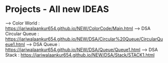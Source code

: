 # Projects - All new IDEAS
 --> Color World :        https://jariwalaankur654.github.io/NEW/ColorCode/Main.html
 --> DSA Circular Queue : https://jariwalaankur654.github.io/NEW/DSA/Circular%20Queue/CircularQueue1.html
 --> DSA Queue :          https://jariwalaankur654.github.io/NEW/DSA/Queue/Queue1.html
 --> DSA Stack :          https://jariwalaankur654.github.io/NEW/DSA/Stack/STACK1.html
